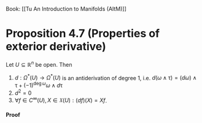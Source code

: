 Book: [[Tu An Introduction to Manifolds (AItM)]]
# Proposition 4.7 (Properties of exterior derivative)
Let $U\subseteq \mathbb{R}^{n}$ be open.
Then
1. $d:\Omega ^*(U)\to \Omega ^*(U)$ is an antiderivation of degree $1$, i.e. $d(\omega \wedge \uptau)=(d \omega)\wedge \uptau+(-1)^{\deg\omega}\omega \wedge d\uptau$
2. $d^{2}=0$
3. $\forall f\in C^{\infty}(U),X\in \mathfrak{X}(U):(df)(X)=Xf$.

#### Proof
